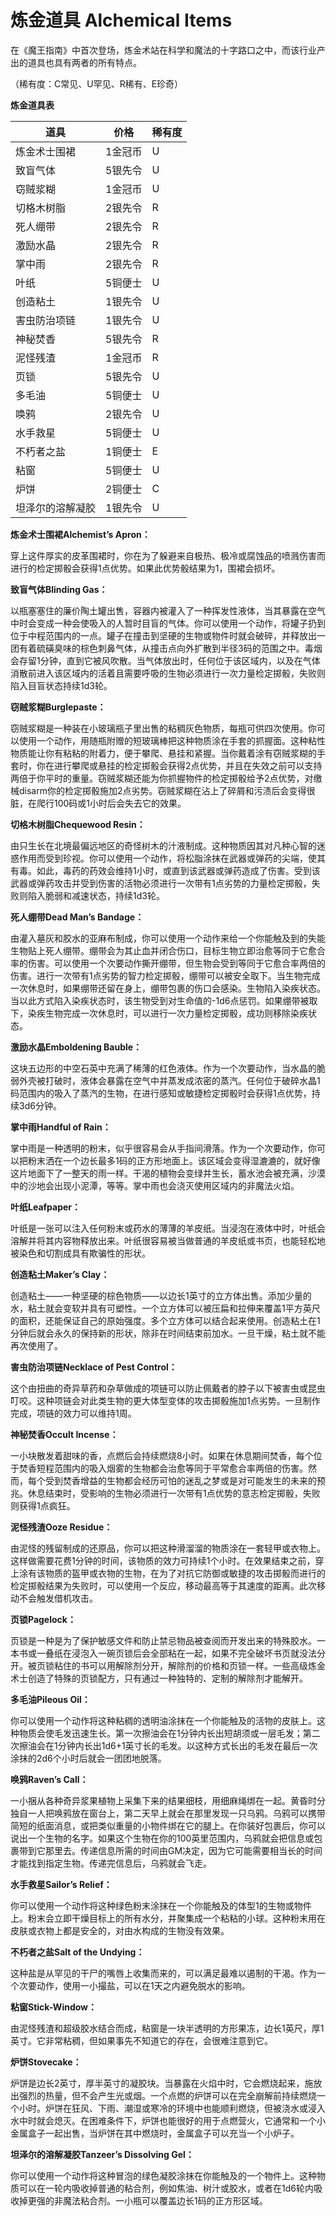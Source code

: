# 炼金道具 Alchemical Items

在《魔王指南》中首次登场，炼金术站在科学和魔法的十字路口之中，而该行业产出的道具也具有两者的所有特点。

（稀有度：C常见、U罕见、R稀有、E珍奇）

**炼金道具表**

<table>
<thead>
<tr class="header">
<th>道具</th>
<th>价格</th>
<th>稀有度</th>
</tr>
</thead>
<tbody>
<tr class="odd">
<td>炼金术士围裙</td>
<td>1金冠币</td>
<td>U</td>
</tr>
<tr class="even">
<td>致盲气体</td>
<td>5银先令</td>
<td>U</td>
</tr>
<tr class="odd">
<td>窃贼浆糊</td>
<td>1金冠币</td>
<td>U</td>
</tr>
<tr class="even">
<td>切格木树脂</td>
<td>2银先令</td>
<td>R</td>
</tr>
<tr class="odd">
<td>死人绷带</td>
<td>2银先令</td>
<td>R</td>
</tr>
<tr class="even">
<td>激励水晶</td>
<td>2银先令</td>
<td>R</td>
</tr>
<tr class="odd">
<td>掌中雨</td>
<td>2银先令</td>
<td>R</td>
</tr>
<tr class="even">
<td>叶纸</td>
<td>5铜便士</td>
<td>U</td>
</tr>
<tr class="odd">
<td>创造粘土</td>
<td>1银先令</td>
<td>U</td>
</tr>
<tr class="even">
<td>害虫防治项链</td>
<td>1银先令</td>
<td>U</td>
</tr>
<tr class="odd">
<td>神秘焚香</td>
<td>5银先令</td>
<td>R</td>
</tr>
<tr class="even">
<td>泥怪残渣</td>
<td>1金冠币</td>
<td>R</td>
</tr>
<tr class="odd">
<td>页锁</td>
<td>5银先令</td>
<td>U</td>
</tr>
<tr class="even">
<td>多毛油</td>
<td>5铜便士</td>
<td>U</td>
</tr>
<tr class="odd">
<td>唤鸦</td>
<td>2银先令</td>
<td>U</td>
</tr>
<tr class="even">
<td>水手救星</td>
<td>5铜便士</td>
<td>U</td>
</tr>
<tr class="odd">
<td>不朽者之盐</td>
<td>1铜便士</td>
<td>E</td>
</tr>
<tr class="even">
<td>粘窗</td>
<td>5铜便士</td>
<td>U</td>
</tr>
<tr class="odd">
<td>炉饼</td>
<td>2铜便士</td>
<td>C</td>
</tr>
<tr class="even">
<td>坦泽尔的溶解凝胶</td>
<td>1银先令</td>
<td>U</td>
</tr>
</tbody>
</table>

**炼金术士围裙Alchemist’s Apron：**

穿上这件厚实的皮革围裙时，你在为了躲避来自极热、极冷或腐蚀品的喷溅伤害而进行的检定掷骰会获得1点优势。如果此优势骰结果为1，围裙会损坏。

**致盲气体Blinding Gas：**

以瓶塞塞住的廉价陶土罐出售，容器内被灌入了一种挥发性液体，当其暴露在空气中时会变成一种会使吸入的人暂时目盲的气体。你可以使用一个动作，将罐子扔到位于中程范围内的一点。罐子在撞击到坚硬的生物或物件时就会破碎，并释放出一团有着硫磺臭味的棕色刺鼻气体，从撞击点向外扩散到半径3码的范围之中。毒烟会存留1分钟，直到它被风吹散。当气体放出时，任何位于该区域内，以及在气体消散前进入该区域内的活着且需要呼吸的生物必须进行一次力量检定掷骰，失败则陷入目盲状态持续1d3轮。

**窃贼浆糊Burglepaste：**

窃贼浆糊是一种装在小玻璃瓶子里出售的粘稠灰色物质，每瓶可供四次使用。你可以使用一个动作，用随瓶附赠的短玻璃棒把这种物质涂在手套的抓握面。这种粘性物质能让你有粘粘的附着力，便于攀爬、悬挂和紧握。当你戴着涂有窃贼浆糊的手套时，你在进行攀爬或悬挂的检定掷骰会获得2点优势，并且在失效之前可以支持两倍于你平时的重量。窃贼浆糊还能为你抓握物件的检定掷骰给予2点优势，对缴械disarm你的检定掷骰施加2点劣势。窃贼浆糊在沾上了碎屑和污渍后会变得很脏，在爬行100码或1小时后会失去它的效果。

**切格木树脂Chequewood Resin：**

由只生长在北境最偏远地区的奇怪树木的汁液制成。这种物质因其对凡种心智的迷惑作用而受到珍视。你可以使用一个动作，将松脂涂抹在武器或弹药的尖端，使其有毒。如此，毒药的药效会维持1小时，或直到该武器或弹药造成了伤害。受到该武器或弹药攻击并受到伤害的活物必须进行一次带有1点劣势的力量检定掷骰，失败则陷入脆弱和减速状态，持续1d3轮。

**死人绷带Dead Man’s Bandage：**

由灌入墓灰和胶水的亚麻布制成，你可以使用一个动作来给一个你能触及到的失能生物贴上死人绷带。绷带会为其止血并闭合伤口，目标生物立即治愈等同于它愈合率的伤害。可以使用一个次要动作撕开绷带，但生物会受到等同于它愈合率两倍的伤害。进行一次带有1点劣势的智力检定掷骰，绷带可以被安全取下。当生物完成一次休息时，如果绷带还留在身上，绷带包裹的伤口会感染。生物陷入染疾状态。当以此方式陷入染疾状态时，该生物受到对生命值的-1d6点惩罚。如果绷带被取下，染疾生物完成一次休息时，可以进行一次力量检定掷骰，成功则移除染疾状态。

**激励水晶Emboldening Bauble：**

这块五边形的中空石英中充满了稀薄的红色液体。作为一个次要动作，当水晶的脆弱外壳被打破时，液体会暴露在空气中并蒸发成浓密的蒸汽。任何位于破碎水晶1码范围内的吸入了蒸汽的生物，在进行感知或敏捷检定掷骰时会获得1点优势，持续3d6分钟。

**掌中雨Handful of Rain：**

掌中雨是一种透明的粉末，似乎很容易会从手指间滑落。作为一个次要动作，你可以把粉末洒在一个边长最多1码的正方形地面上。该区域会变得湿漉漉的，就好像这片地面下了一整天的雨一样。干渴的植物会变绿并生长，蓄水池会被充满，沙漠中的沙地会出现小泥潭，等等。掌中雨也会浇灭使用区域内的非魔法火焰。

**叶纸Leafpaper：**

叶纸是一张可以注入任何粉末或药水的薄薄的羊皮纸。当浸泡在液体中时，叶纸会溶解并将其内容物释放出来。叶纸很容易被当做普通的羊皮纸或书页，也能轻松地被染色和切割成具有欺骗性的形状。

**创造粘土Maker’s Clay：**

创造粘土——一种坚硬的棕色物质——以边长1英寸的立方体出售。添加少量的水，粘土就会变软并具有可塑性。一个立方体可以被压扁和拉伸来覆盖1平方英尺的面积，还能保证自己的原始强度。多个立方体可以结合起来使用。创造粘土在1分钟后就会永久的保持新的形状，除非在时间结束前加水。一旦干燥，粘土就不能再次使用了。

**害虫防治项链Necklace of Pest Control：**

这个由扭曲的奇异草药和杂草做成的项链可以防止佩戴者的脖子以下被害虫或昆虫叮咬。这种项链会对此类生物的更大体型变体的攻击掷骰施加1点劣势。一旦制作完成，项链的效力可以维持1周。

**神秘焚香Occult Incense：**

一小块散发着甜味的香，点燃后会持续燃烧8小时。如果在休息期间焚香，每个位于焚香短程范围内的吸入烟雾的生物都会治愈等同于平常愈合率两倍的伤害。然而，每个受到焚香增益的生物都会经历可怕的迷乱之梦或是对可能发生的未来的预兆。休息结束时，受影响的生物必须进行一次带有1点优势的意志检定掷骰，失败则获得1点疯狂。

**泥怪残渣Ooze Residue：**

由泥怪的残留制成的还原品，你可以把这种滑溜溜的物质涂在一套轻甲或衣物上。这样做需要花费1分钟的时间，该物质的效力可持续1个小时。在效果结束之前，穿上涂有该物质的盔甲或衣物的生物，在为了对抗它防御或敏捷的攻击掷骰而进行的检定掷骰结果为失败时，可以使用一个反应，移动最高等于其速度的距离。此次移动不会触发借机攻击。

**页锁Pagelock：**

页锁是一种是为了保护敏感文件和防止禁忌物品被查阅而开发出来的特殊胶水。一本书或一叠纸在浸泡入一碗页锁后会全部粘在一起，如果不完全破坏书页就没法分开。被页锁粘住的书可以用解除剂分开，解除剂的价格和页锁一样。一些高级炼金术士创造了特殊的页锁配方，只有通过一种独特的、定制的解除剂才能解开。

**多毛油Pileous Oil：**

你可以使用一个动作将这种粘稠的透明油涂抹在一个你能触及的活物的皮肤上。这种物质会使毛发迅速生长。第一次擦油会在1分钟内长出短胡须或一层毛发；第二次擦油会在1分钟内长出1d6+1英寸长的毛发。以这种方式长出的毛发在最后一次涂抹的2d6个小时后就会一团团地脱落。

**唤鸦Raven’s Call：**

一小捆从各种奇异浆果植物上采集下来的结果细枝，用细麻绳绑在一起。黄昏时分独自一人把唤鸦放在窗台上，第二天早上就会在那里发现一只乌鸦。乌鸦可以携带简短的纸面消息，或把类似重量的小物件绑在它的腿上。在你装好包裹后，你可以说出一个生物的名字。如果这个生物在你的100英里范围内，乌鸦就会把信息或包裹带到它那里去。传递信息所需的时间由GM决定，因为它可能需要相当长的时间才能找到指定生物。传递完信息后，乌鸦就会飞走。

**水手救星Sailor’s Relief：**

你可以使用一个动作将这种绿色粉末涂抹在一个你能触及的体型1的生物或物件上。粉末会立即干燥目标上的所有水分，并聚集成一个粘粘的小球。这种粉末用在皮肤或衣物上都是安全的，对由水构成的生物没有效果。

**不朽者之盐Salt of the Undying：**

这种盐是从罕见的干尸的嘴唇上收集而来的，可以满足最难以遏制的干渴。作为一个次要动作，使用一小撮盐，可以在1天之内避免脱水的影响。

**粘窗Stick-Window：**

由泥怪残渣和超级胶水结合而成，粘窗是一块半透明的方形果冻，边长1英尺，厚1英寸。它非常粘稠，但如果事先不知道它的存在，会很难注意到它。

**炉饼Stovecake：**

炉饼是边长2英寸，厚半英寸的凝胶块。当暴露在火焰中时，它会燃烧起来，施放出强烈的热量，但不会产生光或烟。一个点燃的炉饼可以在完全崩解前持续燃烧一个小时。炉饼在狂风、下雨、潮湿或寒冷的环境中也能顺利燃烧，但被浇水或浸入水中时就会熄灭。在困难条件下，炉饼也能很好的用于点燃营火，它通常和一个小金属盒子一起出售，当炉饼在其中燃烧时，金属盒子可以充当一个小炉子。

**坦泽尔的溶解凝胶Tanzeer’s Dissolving Gel：**

你可以使用一个动作将这种冒泡的绿色凝胶涂抹在你能触及的一个物件上。这种物质可以在一轮内吸收掉普通的粘合剂，例如焦油、树汁或胶水，或者在1d6轮内吸收掉更强的非魔法粘合剂。一小瓶可以覆盖边长1码的正方形区域。
